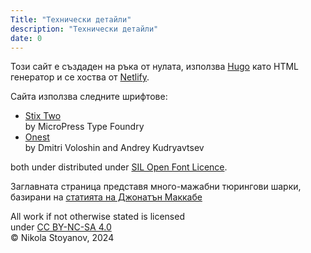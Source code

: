 ```yaml
---
Title: "Технически детайли"
description: "Технически детайли"
date: 0
---
```


Този сайт е създаден на ръка от нулата, използва [Hugo](https://gohugo.io/) като HTML генератор и се хоства от [Netlify](https://www.netlify.com/).</br>

Сайта използва следните шрифтове:
- [Stix Two](https://github.com/stipub/stixfonts)</br>
by MicroPress Type Foundry
- [Onest](https://onest.md/en)</br>
by Dmitri Voloshin and Andrey Kudryavtsev

both under distributed under [SIL Open Font Licence](https://openfontlicense.org/).

Заглавната страница представя много-мажабни тюрингови шарки, базирани на [статията на Джонатън Маккабе](http://www.jonathanmccabe.com/Cyclic_Symmetric_Multi-Scale_Turing_Patterns.pdf)

All work if not otherwise stated is licensed </br>
under [CC BY-NC-SA 4.0](https://creativecommons.org/licenses/by-nc-sa/4.0/?ref=chooser-v1) </br>
© Nikola Stoyanov, 2024